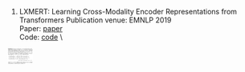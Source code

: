 1. LXMERT: Learning Cross-Modality Encoder Representations from Transformers
Publication venue: EMNLP 2019 \
Paper: [paper](https://arxiv.org/pdf/1908.07490.pdf) \
Code: [code](https://github.com/airsplay/lxmert) \
<img src="figs/LOREN_def1.png" alt="LOREN_def1" width="500" style="zoom:10%;" >
